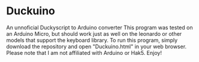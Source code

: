 Duckuino
========

An unnoficial Duckyscript to Arduino converter This program was tested on an Arduino Micro,
but should work just as well on the leonardo or other models that support the keyboard library.
To run this program, simply download the repository and open "Duckuino.html" in your web browser.
Please note that I am not affiliated with Arduino or Hak5.
Enjoy!
